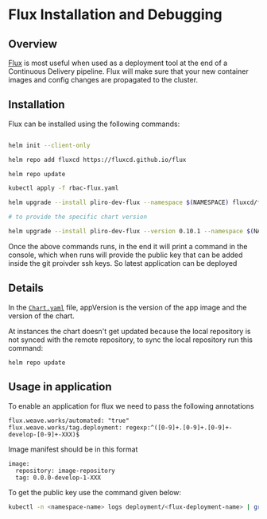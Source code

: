 # Flux Installation and Debugging

## Overview

[Flux](https://github.com/fluxcd/flux) is most useful when used as a deployment tool at the end of a Continuous Delivery pipeline. Flux will make sure that your new container images and config changes are propagated to the cluster.

## Installation

Flux can be installed using the following commands:

```sh

helm init --client-only

helm repo add fluxcd https://fluxcd.github.io/flux

helm repo update

kubectl apply -f rbac-flux.yaml

helm upgrade --install pliro-dev-flux --namespace $(NAMESPACE) fluxcd/flux -f flux-values.yaml

# to provide the specific chart version

helm upgrade --install pliro-dev-flux --version 0.10.1 --namespace $(NAMESPACE) fluxcd/flux -f flux-values.yaml
```

Once the above commands runs, in the end it will print a command in the console, which when runs will provide the public key that can be added inside the git proivder ssh keys. So latest application can be deployed



## Details

In the [`Chart.yaml`](https://github.com/fluxcd/flux/blob/master/chart/flux/Chart.yaml) file, appVersion is the version of the app image and the version of the chart. 

At instances the chart doesn't get updated because the local repository is not synced with the remote repository, to sync the local repository run this command:

```
helm repo update
```

## Usage in application

To enable an application for flux we need to pass the following annotations

```
flux.weave.works/automated: "true"
flux.weave.works/tag.deployment: regexp:^([0-9]+.[0-9]+.[0-9]+-develop-[0-9]+-XXX)$
```

Image manifest should be in this format

```
image:
  repository: image-repository
  tag: 0.0.0-develop-1-XXX
```

To get the public key use the command given below:


```bash
kubectl -n <namespace-name> logs deployment/<flux-deployment-name> | grep identity.pub | cut -d '"' -f2
```
